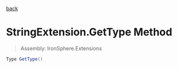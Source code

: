 ﻿

[back](/IronSphere.Extensions/types/StringExtension)

# StringExtension.GetType Method

> Assembly: IronSphere.Extensions

```csharp
Type GetType()
```



 
